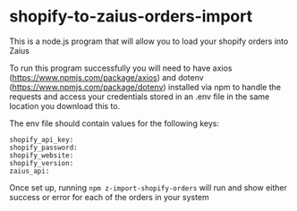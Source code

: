 # shopify-to-zaius-orders-import
This is a node.js program that will allow you to load your shopify orders into Zaius

To run this program successfully you will need to have axios (https://www.npmjs.com/package/axios) and dotenv (https://www.npmjs.com/package/dotenv) installed via npm to handle the requests and access your credentials stored in an .env file in the same location you download this to. 

The env file should contain values for the following keys:
```
shopify_api_key: 
shopify_password: 
shopify_website: 
shopify_version: 
zaius_api:
```
Once set up, running `npm z-import-shopify-orders` will run and show either success or error for each of the orders in your system
